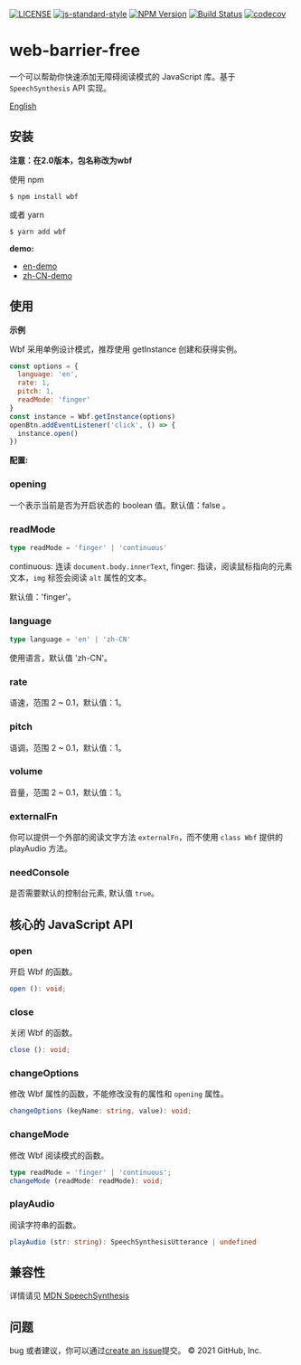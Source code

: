 [![LICENSE](https://img.shields.io/github/license/halodong/web-barrier-free?style=flat-square)](./LICENSE) [![js-standard-style](https://img.shields.io/badge/code%20style-standard-brightgreen.svg?style=flat-square)](https://github.com/halodong/web-barrier-free) [![NPM Version](https://img.shields.io/npm/v/wbf.svg)][npm-url] [![Build Status](https://app.travis-ci.com/halodong/web-barrier-free.svg?branch=master)](https://www.travis-ci.com) [![codecov](https://codecov.io/gh/halodong/web-barrier-free/branch/master/graph/badge.svg?token=VUFO08431V)](https://codecov.io/gh/halodong/web-barrier-free)

[npm-url]: https://npmjs.org/package/web-barrier-free

# web-barrier-free

一个可以帮助你快速添加无障碍阅读模式的 JavaScript 库。基于 `SpeechSynthesis` API 实现。

[English](./README.md)

## 安装

**注意：在2.0版本，包名称改为wbf**

使用 npm

```
$ npm install wbf
```

或者 yarn

```
$ yarn add wbf
```

**demo:**

- [en-demo](https://codesandbox.io/s/pedantic-stitch-ru1no)
- [zh-CN-demo](https://halodong.github.io/)

## 使用

**示例**

Wbf 采用单例设计模式，推荐使用 getInstance 创建和获得实例。

```js
const options = {
  language: 'en',
  rate: 1,
  pitch: 1,
  readMode: 'finger'
}
const instance = Wbf.getInstance(options)
openBtn.addEventListener('click', () => {
  instance.open()
})
```

**配置:**

### opening

一个表示当前是否为开启状态的 boolean 值。默认值：false 。

### readMode

```ts
type readMode = 'finger' | 'continuous'
```

continuous: 连读 `document.body.innerText`, finger: 指读，阅读鼠标指向的元素文本，`img` 标签会阅读 `alt` 属性的文本。

默认值：'finger'。

### language

```ts
type language = 'en' | 'zh-CN'
```

使用语言，默认值 'zh-CN'。

### rate

语速，范围 2 ~ 0.1，默认值：1。

### pitch

语调，范围 2 ~ 0.1，默认值：1。

### volume

音量，范围 2 ~ 0.1，默认值：1。

### externalFn

你可以提供一个外部的阅读文字方法 `externalFn`，而不使用 `class Wbf` 提供的 playAudio 方法。

### needConsole

是否需要默认的控制台元素, 默认值 `true`。

## 核心的 JavaScript API

### open

开启 Wbf 的函数。

```typescript
open (): void;
```

### close

关闭 Wbf 的函数。

```typescript
close (): void;
```

### changeOptions

修改 Wbf 属性的函数，不能修改没有的属性和 `opening` 属性。

```typescript
changeOptions (keyName: string, value): void;
```

### changeMode

修改 Wbf 阅读模式的函数。

```typescript
type readMode = 'finger' | 'continuous';
changeMode (readMode: readMode): void;
```

### playAudio

阅读字符串的函数。

```typescript
playAudio (str: string): SpeechSynthesisUtterance | undefined
```

## 兼容性

详情请见 [MDN SpeechSynthesis](https://developer.mozilla.org/en-US/docs/Web/API/SpeechSynthesis#browser_compatibility)

## 问题

bug 或者建议，你可以通过[create an issue](https://github.com/halodong/web-barrier-free/issues/new)提交。 © 2021 GitHub, Inc.
